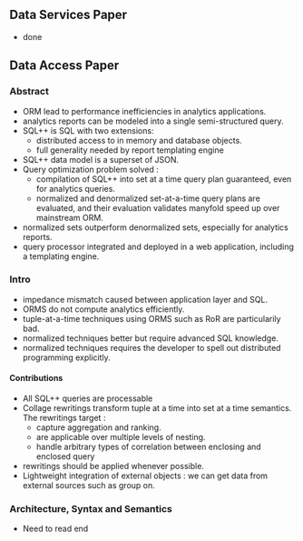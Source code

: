 ## Data Services Paper ##
 - done
## Data Access Paper ##
### Abstract ###
 - ORM lead to performance inefficiencies in analytics applications.
 - analytics reports can be modeled into a single semi-structured query.
 - SQL++ is SQL with two extensions:
   - distributed access to in memory and database objects.
   - full generality needed by report templating engine
 - SQL++ data model is a superset of JSON.
 - Query optimization problem solved :
   - compilation of SQL++ into set at a time query plan guaranteed, even for analytics queries.
   - normalized and denormalized set-at-a-time query plans are evaluated, and their evaluation validates manyfold speed up over mainstream ORM.
 - normalized sets outperform denormalized sets, especially for analytics reports.
 - query processor integrated and deployed in a web application, including a templating engine.
 
 ### Intro ###
 - impedance mismatch caused between application layer and SQL.
 - ORMS do not compute analytics efficiently.
 - tuple-at-a-time techniques using ORMS such as RoR are particularily bad.
 - normalized techniques better but require advanced SQL knowledge.
 - normalized techniques requires the developer to spell out distributed programming explicitly.

 #### Contributions ####
 - All SQL++ queries are processable
 - Collage rewritings transform tuple at a time into set at a time semantics. The rewritings target :
   - capture aggregation and ranking.
   - are applicable over multiple levels of nesting.
   - handle arbitrary types of correlation between enclosing and enclosed query
 - rewritings should be applied whenever possible.
 - Lightweight integration of external objects : we can get data from external sources such as group on.

### Architecture, Syntax and Semantics ###
 - Need to read end
### ###